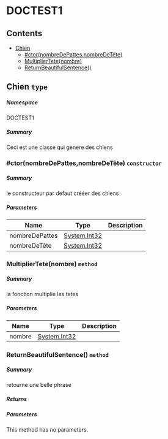 <a name='assembly'></a>
# DOCTEST1

## Contents

- [Chien](#T-DOCTEST1-Chien 'DOCTEST1.Chien')
  - [#ctor(nombreDePattes,nombreDeTête)](#M-DOCTEST1-Chien-#ctor-System-Int32,System-Int32- 'DOCTEST1.Chien.#ctor(System.Int32,System.Int32)')
  - [MultiplierTete(nombre)](#M-DOCTEST1-Chien-MultiplierTete-System-Int32- 'DOCTEST1.Chien.MultiplierTete(System.Int32)')
  - [ReturnBeautifulSentence()](#M-DOCTEST1-Chien-ReturnBeautifulSentence 'DOCTEST1.Chien.ReturnBeautifulSentence')

<a name='T-DOCTEST1-Chien'></a>
## Chien `type`

##### Namespace

DOCTEST1

##### Summary

Ceci est une classe qui genere des chiens

<a name='M-DOCTEST1-Chien-#ctor-System-Int32,System-Int32-'></a>
### #ctor(nombreDePattes,nombreDeTête) `constructor`

##### Summary

le constructeur par defaut crééer des chiens

##### Parameters

| Name | Type | Description |
| ---- | ---- | ----------- |
| nombreDePattes | [System.Int32](http://msdn.microsoft.com/query/dev14.query?appId=Dev14IDEF1&l=EN-US&k=k:System.Int32 'System.Int32') |  |
| nombreDeTête | [System.Int32](http://msdn.microsoft.com/query/dev14.query?appId=Dev14IDEF1&l=EN-US&k=k:System.Int32 'System.Int32') |  |

<a name='M-DOCTEST1-Chien-MultiplierTete-System-Int32-'></a>
### MultiplierTete(nombre) `method`

##### Summary

la fonction multiplie les tetes

##### Parameters

| Name | Type | Description |
| ---- | ---- | ----------- |
| nombre | [System.Int32](http://msdn.microsoft.com/query/dev14.query?appId=Dev14IDEF1&l=EN-US&k=k:System.Int32 'System.Int32') |  |

<a name='M-DOCTEST1-Chien-ReturnBeautifulSentence'></a>
### ReturnBeautifulSentence() `method`

##### Summary

retourne une belle phrase

##### Returns



##### Parameters

This method has no parameters.
